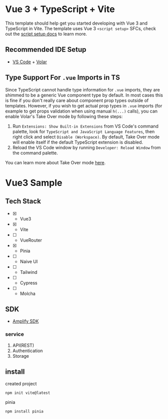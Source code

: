 # Vue 3 + TypeScript + Vite

This template should help get you started developing with Vue 3 and TypeScript in Vite. The template uses Vue 3 `<script setup>` SFCs, check out the [script setup docs](https://v3.vuejs.org/api/sfc-script-setup.html#sfc-script-setup) to learn more.

## Recommended IDE Setup

- [VS Code](https://code.visualstudio.com/) + [Volar](https://marketplace.visualstudio.com/items?itemName=Vue.volar)

## Type Support For `.vue` Imports in TS

Since TypeScript cannot handle type information for `.vue` imports, they are shimmed to be a generic Vue component type by default. In most cases this is fine if you don't really care about component prop types outside of templates. However, if you wish to get actual prop types in `.vue` imports (for example to get props validation when using manual `h(...)` calls), you can enable Volar's Take Over mode by following these steps:

1. Run `Extensions: Show Built-in Extensions` from VS Code's command palette, look for `TypeScript and JavaScript Language Features`, then right click and select `Disable (Workspace)`. By default, Take Over mode will enable itself if the default TypeScript extension is disabled.
2. Reload the VS Code window by running `Developer: Reload Window` from the command palette.

You can learn more about Take Over mode [here](https://github.com/johnsoncodehk/volar/discussions/471).

# Vue3 Sample

## Tech Stack
- [x] * Vue3 
- [x] * Vite
- [ ] * VueRouter
- [x] * Pinia
- [ ] * Naive UI
- [ ] * Tailwind
- [ ] * Cypress
- [ ] * Molcha

## SDK
* [Amplify SDK](https://docs.amplify.aws/lib/auth/getting-started/q/platform/js/)

### service

1. API(REST)
2. Authentication
3. Storage

## install


created project

```npm
npm init vite@latest
```

pinia
``` npm
npm install pinia
```
